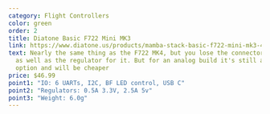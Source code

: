 ```yaml
---
category: Flight Controllers
color: green
order: 2
title: Diatone Basic F722 Mini MK3
link: https://www.diatone.us/products/mamba-stack-basic-f722-mini-mk3-40a-128k-32bit-m2-20mm-preorder?_pos=1&_sid=007d316a0&_ss=r
text: Nearly the same thing as the F722 MK4, but you lose the connector for DJI,
  as well as the regulator for it. But for an analog build it's still a great
  option and will be cheaper
price: $46.99
point1: "IO: 6 UARTs, I2C, BF LED control, USB C"
point2: "Regulators: 0.5A 3.3V, 2.5A 5v"
point3: "Weight: 6.0g"
---
```

